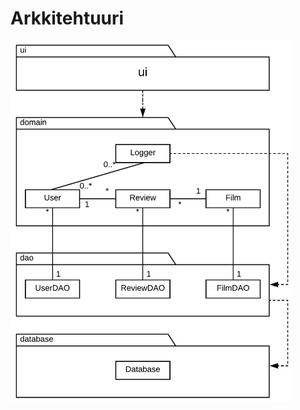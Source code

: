 # Arkkitehtuuri

<img src="https://github.com/emmalait/FilmLogger/blob/master/dokumentaatio/images/pakkausluokkakaavio.png?raw=true" width="450">
